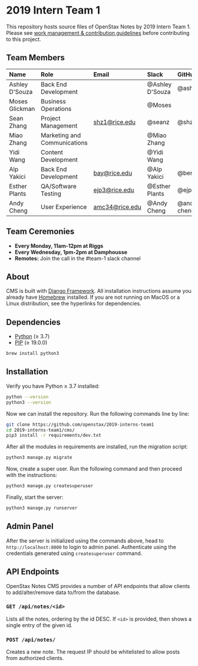 # 2019 Intern Team 1
This repository hosts source files of OpenStax Notes by 2019 Intern Team 1. Please see [work management & contribution guidelines](https://github.com/openstax/2019-interns-team1/blob/master/CONTRIBUTING.md) before contributing to this project.

## Team Members
| Name | Role | Email | Slack | GitHub | 
| :---- | :---- | :---- | :---- | :---- |
| Ashley D'Souza | Back End Development | | @Ashley D'Souza | @ashdza
| Moses Glickman | Business Operations | | @Moses |
| Sean Zhang     | Project Management | shz1@rice.edu | @seanz | @shz12
| Miao Zhang     | Marketing and Communications | | @Miao Zhang
| Yidi Wang      | Content Development | | @Yidi Wang
| Alp Yakici     | Back End Development | bay@rice.edu | @Alp Yakici | @berkalpyakici | |
| Esther Plants  | QA/Software Testing | ejp3@rice.edu | @Esther Plants | @ejp3
| Andy Cheng     | User Experience | amc34@rice.edu | @Andy Cheng | @andy-m-cheng

## Team Ceremonies
- **Every Monday, 11am-12pm at Riggs**
- **Every Wednesday, 1pm-2pm at Damphousse**
- **Remotes:** Join the call in the #team-1 slack channel

## About
CMS is built with [Django Framework](https://www.djangoproject.com). All installation instructions assume you already have [Homebrew](http://brew.sh) installed. If you are not running on MacOS or a Linux distribution, see the hyperlinks for dependencies.

## Dependencies
* [Python](https://www.python.org/) (≥ 3.7)
* [PIP](https://github.com/pypa/pip) (≥ 19.0.0)
```bash
brew install python3
```

## Installation
Verify you have Python ≥ 3.7 installed:  
```bash
python --version
python3 --version
```

Now we can install the repository. Run the following commands line by line:

```bash
git clone https://github.com/openstax/2019-interns-team1
cd 2019-interns-team1/cms/
pip3 install -r requirements/dev.txt
```

After all the modules in requirements are installed, run the migration script:

```bash
python3 manage.py migrate
```
Now, create a super user. Run the following command and then proceed with the instructions:

```bash
python3 manage.py createsuperuser
```

Finally, start the server:

```bash
python3 manage.py runserver
```

## Admin Panel
After the server is initialized using the commands above, head to `http://localhost:8000` to login to admin panel. Authenticate using the credentials generated using `createsuperuser` command.

## API Endpoints
OpenStax Notes CMS provides a number of API endpoints that allow clients to add/alter/remove data to/from the database.

### `GET /api/notes/<id>`
Lists all the notes, ordering by the id DESC. If `<id>` is provided, then shows a single entry of the given id.

### `POST /api/notes/`
Creates a new note. The request IP should be whitelisted to allow posts from authorized clients.